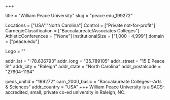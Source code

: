 
+++

title = "William Peace University"
slug = "peace.edu_199272"

Locations = ["USA","North Carolina"]
Control = ["Private not-for-profit"]
CarnegieClassification = ["Baccalaureate/Associates Colleges"]
AthleticConferences = ["None"]
InstitutionalSize = ["1,000 - 4,999"]
domain = ["peace.edu"]

Logo = ""

addr_lat = "-78.636793"
addr_long = "35.789105"
addr_street = "15 E Peace St"
addr_city = "Raleigh"
addr_state = "North Carolina"
addr_postalcode = "27604-1194"

ipeds_unitid = "199272"
carn_2000_basic = "Baccalaureate Colleges--Arts & Sciences"
addr_country = "USA"
+++
    William Peace University is a SACS-accredited, small, private co-ed university in Raleigh, NC.
